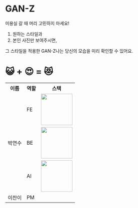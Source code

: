 # GAN-Z
미용실 갈 때 머리 고민하지 마세요!

1) 원하는 스타일과
2) 본인 사진만 보여주시면,

그 스타일을 적용한 GAN-Z나는 당신의 모습을 미리 확인할 수 있어요.

# 😺 + 😍 = 😻
<table>
    <tr>
        <th>이름</th>
        <th>역할</th>
        <th>스택</th>
    </tr>
    <tr>
        <td rowspan="3">박연수</td>
        <td>FE</td>
        <td><img src="https://upload.wikimedia.org/wikipedia/commons/a/a7/React-icon.svg" width="100"/></td>
    </tr>
    <tr>
        <td>BE</td>
        <td><img src="https://upload.wikimedia.org/wikipedia/commons/1/1a/FastAPI_logo.svg" width="100"/></td>
    </tr>
    <tr>
        <td>AI</td>
        <td><img src="https://upload.wikimedia.org/wikipedia/commons/c/c6/PyTorch_logo_black.svg" width="100"/></td>
    </tr>
    <tr>
        <td>이찬이</td>
        <td>PM</td>
        <td></td>
    </tr>
</table>



